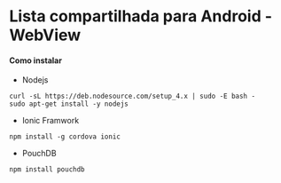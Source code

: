 # Lista compartilhada para Android - WebView

#### Como instalar

* Nodejs

```shell
curl -sL https://deb.nodesource.com/setup_4.x | sudo -E bash -
sudo apt-get install -y nodejs
```

* Ionic Framwork

```shell
npm install -g cordova ionic
```

* PouchDB

```shell
npm install pouchdb
```
